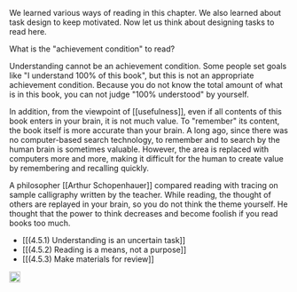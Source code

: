 
We learned various ways of reading in this chapter. We also learned about task design to keep motivated. Now let us think about designing tasks to read here.

What is the "achievement condition" to read?

Understanding cannot be an achievement condition. Some people set goals like "I understand 100% of this book", but this is not an appropriate achievement condition. Because you do not know the total amount of what is in this book, you can not judge "100% understood" by yourself.

In addition, from the viewpoint of [[usefulness]], even if all contents of this book enters in your brain, it is not much value. To "remember" its content, the book itself is more accurate than your brain. A long ago, since there was no computer-based search technology, to remember and to search by the human brain is sometimes valuable. However, the area is replaced with computers more and more, making it difficult for the human to create value by remembering and recalling quickly.

A philosopher [[Arthur Schopenhauer]] compared reading with tracing on sample calligraphy written by the teacher. While reading, the thought of others are replayed in your brain, so you do not think the theme yourself. He thought that the power to think decreases and become foolish if you read books too much.

- [[(4.5.1) Understanding is an uncertain task]]
- [[(4.5.2) Reading is a means, not a purpose]]
- [[(4.5.3) Make materials for review]]
<img src='https://scrapbox.io/api/pages/nishio/en/icon' alt='en.icon' height="19.5"/>
